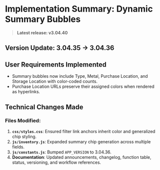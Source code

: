 # Implementation Summary: Dynamic Summary Bubbles

> **Latest release: v3.04.40**

## Version Update: 3.04.35 → 3.04.36

## User Requirements Implemented

- Summary bubbles now include Type, Metal, Purchase Location, and Storage Location with color-coded counts.
- Purchase Location URLs preserve their assigned colors when rendered as hyperlinks.

## Technical Changes Made

### Files Modified:
1. **`css/styles.css`**: Ensured filter link anchors inherit color and generalized chip styling.
2. **`js/inventory.js`**: Expanded summary chip generation across multiple fields.
3. **`js/constants.js`**: Bumped `APP_VERSION` to 3.04.36.
4. **Documentation**: Updated announcements, changelog, function table, status, versioning, and workflow references.
